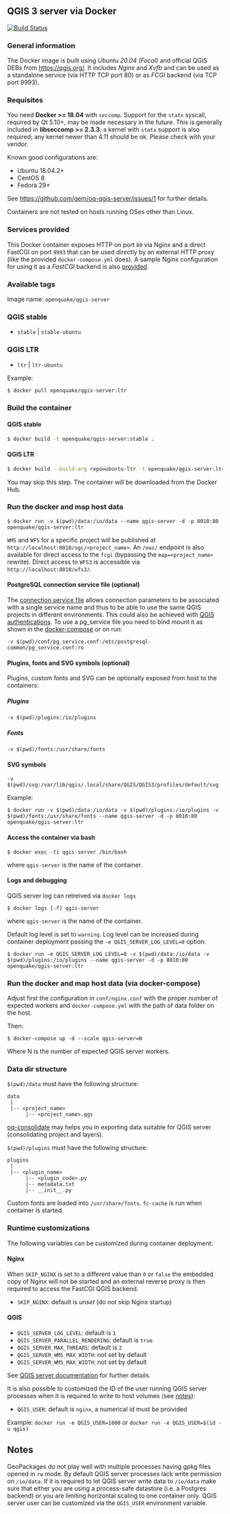 ## QGIS 3 server via Docker

[![Build Status](https://travis-ci.org/gem/oq-qgis-server.svg?branch=master)](https://travis-ci.org/gem/oq-qgis-server)

### General information

The Docker image is built using *Ubuntu 20.04 (Focal)* and official QGIS DEBs from https://qgis.org/.
It includes *Nginx* and *Xvfb* and can be used as a standalone service (via HTTP TCP port 80) or as *FCGI* backend (via TCP port 9993).

### Requisites

You need **Docker >= 18.04** with `seccomp`. Support for the `statx` syscall, required by Qt 5.10+, may be made necessary in the future. This is generally included in **libseccomp >= 2.3.3**;
a kernel with `statx` support is also required; any kernel newer than 4.11 should be ok. Please check with your vendor.

Known good configurations are:
- Ubuntu 18.04.2+
- CentOS 8
- Fedora 29+

See https://github.com/gem/oq-qgis-server/issues/1 for further details.

Containers are not tested on hosts running OSes other than Linux.

### Services provided

This Docker container exposes HTTP on port `80` via Nginx and a direct FastCGI on port `9993` that can be used directly by an external HTTP proxy (like the provided `docker-compose.yml` does).
A sample Nginx configuration for using it as a *FastCGI* backend is also [provided](conf/nginx-fcgi-sample.conf).

### Available tags

Image name: `openquake/qgis-server`

### QGIS stable
- `stable` | `stable-ubuntu`

### QGIS LTR
- `ltr` | `ltr-ubuntu`

Example:

```bash
$ docker pull openquake/qgis-server:ltr
```

### Build the container

#### QGIS stable 

```bash
$ docker build -t openquake/qgis-server:stable .
```

#### QGIS LTR

```bash
$ docker build --build-arg repo=ubuntu-ltr -t openquake/qgis-server:ltr .
```

You may skip this step. The container will be downloaded from the Docker Hub.

### Run the docker and map host data

```
$ docker run -v $(pwd)/data:/io/data --name qgis-server -d -p 8010:80 openquake/qgis-server:ltr
```

`WMS` and `WFS` for a specific project will be published at `http://localhost:8010/ogc/<project_name>`.
An `/ows/` endpoint is also available for direct access to the `fcgi` (bypassing the `map=<project_name>` rewrite).
Direct access to `WFS3` is accessible via `http://localhost:8010/wfs3/`.


#### PostgreSQL connection service file (optional)

The [connection service file](https://www.postgresql.org/docs/12/libpq-pgservice.html) allows connection parameters to be associated with a single service name and thus to be able to use the same QGIS projects in different environments. This could also be achieved with [QGIS authentications](https://docs.qgis.org/3.16/en/docs/user_manual/auth_system/auth_workflows.html#database-authentication).
To use a pg_service file you need to bind mount it as shown in the [docker-compose](docker-compose.yml) or on run:
```
-v $(pwd)/conf/pg_service.conf:/etc/postgresql-common/pg_service.conf:ro
```


#### Plugins, fonts and SVG symbols (optional)

Plugins, custom fonts and SVG can be optionally exposed from host to the containers:

##### Plugins

```
-v $(pwd)/plugins:/io/plugins
```

##### Fonts

```
-v $(pwd)/fonts:/usr/share/fonts
```

#### SVG symbols

```
-v $(pwd)/svg:/var/lib/qgis/.local/share/QGIS/QGIS3/profiles/default/svg
```

Example:
```
$ docker run -v $(pwd)/data:/io/data -v $(pwd)/plugins:/io/plugins -v $(pwd)/fonts:/usr/share/fonts --name qgis-server -d -p 8010:80 openquake/qgis-server:ltr
```

#### Access the container via bash

```
$ docker exec -ti qgis-server /bin/bash
```

where `qgis-server` is the name of the container.

#### Logs and debugging

QGIS server log can retreived via `docker logs`

```
$ docker logs [-f] qgis-server
```

where `qgis-server` is the name of the container.

Default log level is set to `warning`. Log level can be increased during container deployment passing the `-e QGIS_SERVER_LOG_LEVEL=0` option:

```
$ docker run -e QGIS_SERVER_LOG_LEVEL=0 -v $(pwd)/data:/io/data -v $(pwd)/plugins:/io/plugins --name qgis-server -d -p 8010:80 openquake/qgis-server:ltr
```

### Run the docker and map host data (via docker-compose)

Adjust first the configuration in `conf/nginx.conf` with the proper number of expected workers
and `docker-compose.yml` with the path of data folder on the host.

Then:

```
$ docker-compose up -d --scale qgis-server=N
```

Where N is the number of expected QGIS server workers.


### Data dir structure

`$(pwd)/data` must have the following structure:

```
data 
 |
 |-- <project_name>
      |-- <project_name>.qgs
```

[oq-consolidate](https://github.com/gem/oq-consolidate) may helps you in exporting data suitable for QGIS server (consolidating project and layers).

`$(pwd)/plugins` must have the following structure:

```
plugins
 |
 |-- <plugin_name>
      |-- <plugin_code>.py
      |-- metadata.txt
      |-- __init__.py
```

Custom fonts are loaded into `/usr/share/fonts`. `fc-cache` is run when container is started.

### Runtime customizations

The following variables can be customized during container deployment:

#### Nginx

When `SKIP_NGINX` is set to a different value than `0` or `false` the embedded copy of Nginx will not be started and an external reverse proxy is then required to access the FastCGI QGIS backend.

- `SKIP_NGINX`: default is _unset_ (do not skip Nginx startup)

#### QGIS

- `QGIS_SERVER_LOG_LEVEL`: default is `1`
- `QGIS_SERVER_PARALLEL_RENDERING`: default is `true`
- `QGIS_SERVER_MAX_THREADS`: default is `2`
- `QGIS_SERVER_WMS_MAX_WIDTH`: not set by default
- `QGIS_SERVER_WMS_MAX_WIDTH`: not set by default

See [QGIS server documentation](https://docs.qgis.org/testing/en/docs/server_manual/config.html#environment-variables) for further details.

It is also possible to customized the ID of the user running QGIS server processes when it is required to write to host volumes (see [notes](#notes)):

- `QGIS_USER`: default is `nginx`, a numerical id must be proivided

Example: `docker run -e QGIS_USER=1000` or `docker run -e QGIS_USER=$(id -u qgis)`


## Notes

GeoPackages do not play well with multiple processes having gpkg files opened in `rw` mode. By default QGIS server processes lack write permission on `/io/data`.
If it is required to let QGIS server write data to `/io/data` make sure that either you are using a process-safe datastore (i.e. a Postgres backend) or you are
limiting horizontal scaling to one container only. QGIS server user can be customized via the `QGIS_USER` environment variable.
